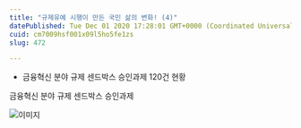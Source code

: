 ```yaml
---
title: "규제유예 시행이 만든 국민 삶의 변화! (4)"
datePublished: Tue Dec 01 2020 17:28:01 GMT+0000 (Coordinated Universal Time)
cuid: cm7009hsf001x09l5ho5fe1zs
slug: 472

---
```



- 금융혁신 분야 규제 센드박스 승인과제 120건 현황

금융혁신 분야 규제 센드박스 승인과제

![이미지](https://cdn.hashnode.com/res/hashnode/image/upload/v1739249528168/24e8cf67-2278-442f-9d14-761040b99930.jpeg)
